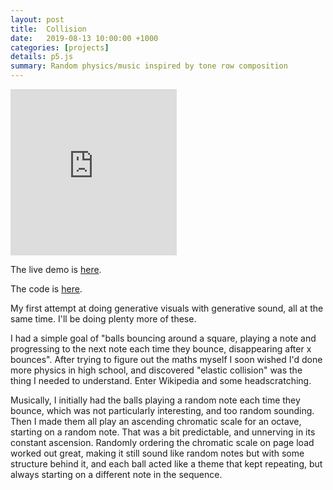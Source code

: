 ```yaml
---
layout: post
title:  Collision
date:   2019-08-13 10:00:00 +1000
categories: [projects]
details: p5.js
summary: Random physics/music inspired by tone row composition
---
```


<iframe height="266" width="266" src="https://www.youtube.com/embed/rz6KDOLyVwU" frameborder="0" allow="accelerometer; autoplay; encrypted-media; gyroscope; picture-in-picture" allowfullscreen></iframe>

The live demo is [here](https://www.ryanmonro.com/collision/).

The code is [here](https://www.github.com/ryanmonro/collision/).

My first attempt at doing generative visuals with generative sound, all at the same time. I'll be doing plenty more of these.

I had a simple goal of "balls bouncing around a square, playing a note and progressing to the next note each time they bounce, disappearing after x bounces". After trying to figure out the maths myself I soon wished I'd done more physics in high school, and discovered "elastic collision" was the thing I needed to understand. Enter Wikipedia and some headscratching.

Musically, I initially had the balls playing a random note each time they bounce, which was not particularly interesting, and too random sounding. Then I made them all play an ascending chromatic scale for an octave, starting on a random note. That was a bit predictable, and unnerving in its constant ascension. Randomly ordering the chromatic scale on page load worked out great, making it still sound like random notes but with some structure behind it, and each ball acted like a theme that kept repeating, but always starting on a different note in the sequence.